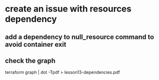 # create an issue with resources dependency

## add a dependency to null_resource command to avoid container exit

## check the graph
terraform graph | dot -Tpdf > lesson13-dependencies.pdf